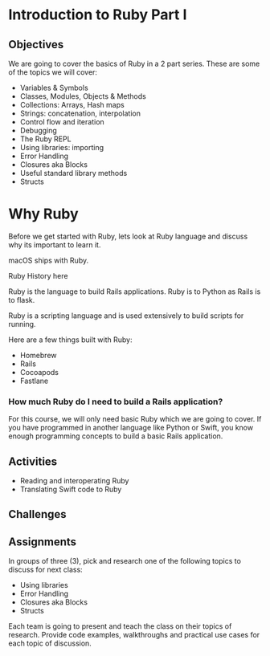 # Introduction to Ruby Part I

## Objectives

We are going to cover the basics of Ruby in a 2 part series. These are some of the topics we will cover:

- Variables & Symbols
- Classes, Modules, Objects & Methods
- Collections: Arrays, Hash maps
- Strings: concatenation, interpolation
- Control flow and iteration
- Debugging
- The Ruby REPL
- Using libraries: importing
- Error Handling
- Closures aka Blocks
- Useful standard library methods
- Structs

# Why Ruby

Before we get started with Ruby, lets look at Ruby language and discuss why its important to learn it.

macOS ships with Ruby.

Ruby History here

Ruby is the language to build Rails applications. Ruby is to Python as Rails is to flask.

Ruby is a scripting language and is used extensively to build scripts for running.

Here are a few things built with Ruby:

- Homebrew
- Rails
- Cocoapods
- Fastlane

### How much Ruby do I need to build a Rails application?

For this course, we will only need basic Ruby which we are going to cover. If you have programmed in another language like Python or Swift, you know enough programming concepts to build a basic Rails application.

## Activities

- Reading and interoperating Ruby
- Translating Swift code to Ruby

## Challenges


## Assignments

In groups of three (3), pick and research one of the following topics to discuss for next class:

- Using libraries
- Error Handling
- Closures aka Blocks
- Structs

Each team is going to present and teach the class on their topics of research. Provide code examples, walkthroughs and practical use cases for each topic of discussion.
